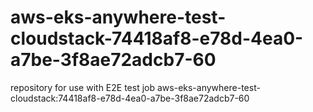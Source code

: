 # aws-eks-anywhere-test-cloudstack-74418af8-e78d-4ea0-a7be-3f8ae72adcb7-60
repository for use with E2E test job aws-eks-anywhere-test-cloudstack:74418af8-e78d-4ea0-a7be-3f8ae72adcb7-60
